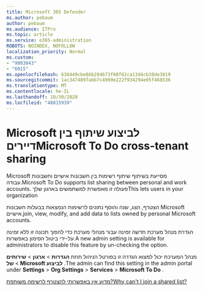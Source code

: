 ```yaml
---
title: Microsoft 365 Defender
ms.author: pebaum
author: pebaum
ms.audience: ITPro
ms.topic: article
ms.service: o365-administration
ROBOTS: NOINDEX, NOFOLLOW
localization_priority: Normal
ms.custom:
- "9003043"
- "6015"
ms.openlocfilehash: 638449cbe86b284673f60f62ca13d4cb38de3819
ms.sourcegitcommit: 1ac3474897abb7c4969e222f934294e05f468536
ms.translationtype: MT
ms.contentlocale: he-IL
ms.lasthandoff: 10/30/2020
ms.locfileid: "48815939"
---
```

# <a name="microsoft-to-do-cross-tenant-sharing"></a><span data-ttu-id="05195-102">Microsoft לביצוע שיתוף בין דיירים</span><span class="sxs-lookup"><span data-stu-id="05195-102">Microsoft To Do cross-tenant sharing</span></span>

<span data-ttu-id="05195-103">Microsoft מסייעת בשיתוף שיתוף רשימות בין חשבונות אישיים וחשבונות עבודה.</span><span class="sxs-lookup"><span data-stu-id="05195-103">Microsoft To Do supports list sharing between personal and work accounts.</span></span> <span data-ttu-id="05195-104">פעולה זו מאפשרת למשתמשים בארגון שלך</span><span class="sxs-lookup"><span data-stu-id="05195-104">This lets users in your organization</span></span>

<span data-ttu-id="05195-105">הצטרף, הצג, שנה והוסף נתונים לרשימות הנמצאות בבעלות חשבונות Microsoft אישיים.</span><span class="sxs-lookup"><span data-stu-id="05195-105">join, view, modify, and add data to lists owned by personal Microsoft accounts.</span></span>

<span data-ttu-id="05195-106">הגדרת מנהל מערכת חדשה זמינה עבור מנהלי מערכת כדי להפוך תכונה זו ללא זמינה על-ידי ביטול הסימון באפשרות.</span><span class="sxs-lookup"><span data-stu-id="05195-106">A new admin setting is available for administrators to disable this feature by un-checking the option.</span></span>

<span data-ttu-id="05195-107">מנהל המערכת יכול למצוא הגדרה זו בפורטל הניהול תחת **הגדרות**  >  **ארגון**  >  **שירותים**  >  **של Microsoft לביצוע** .</span><span class="sxs-lookup"><span data-stu-id="05195-107">The admin can find this setting in the admin portal under **Settings** > **Org Settings** > **Services** > **Microsoft To Do** .</span></span>  

[<span data-ttu-id="05195-108">מדוע אין באפשרותי להצטרף לרשימה משותפת?</span><span class="sxs-lookup"><span data-stu-id="05195-108">Why can't I join a shared list?</span></span>](https://support.microsoft.com/office/why-can-t-i-join-a-shared-list-3a6195de-e3a8-437a-b562-7c8c011dc574?ui=en-us&rs=en-us&ad=us)